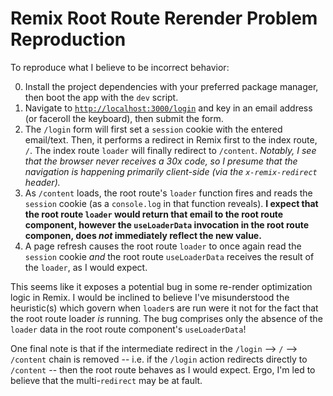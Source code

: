# Remix Root Route Rerender Problem Reproduction

To reproduce what I believe to be incorrect behavior:

0. Install the project dependencies with your preferred package manager, then boot the app with the `dev` script.
1. Navigate to [`http://localhost:3000/login`](http://localhost:3000/login) and key in an email address (or faceroll the keyboard), then submit the form.
2. The `/login` form will first set a `session` cookie with the entered email/text.  Then, it performs a redirect in Remix first to the index route, `/`.  The index route `loader` will finally redirect to `/content`.  *Notably, I see that the browser never receives a 30x code, so I presume that the navigation is happening primarily client-side (via the `x-remix-redirect` header).*
3. As `/content` loads, the root route's `loader` function fires and reads the `session` cookie (as a `console.log` in that function reveals).  **I expect that the root route `loader` would return that email to the root route component, however the `useLoaderData` invocation in the root route componen, does *not* immediately reflect the new value.**
4. A page refresh causes the root route `loader` to once again read the `session` cookie *and* the root route `useLoaderData` receives the result of the `loader`, as I would expect.


This seems like it exposes a potential bug in some re-render optimization logic in Remix.  I would be inclined to believe I've misunderstood the heuristic(s) which govern when `loader`s are run were it not for the fact that the root route loader *is* running.  The bug comprises only the absence of the `loader` data in the root route component's `useLoaderData`!

One final note is that if the intermediate redirect in the `/login` --> `/` --> `/content` chain is removed -- i.e. if the `/login` action redirects directly to `/content` -- then the root route behaves as I would expect.  Ergo, I'm led to believe that the multi-`redirect` may be at fault.